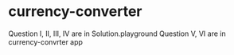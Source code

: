 # currency-converter


Question I, II, III, IV are in Solution.playground
Question V, VI are in currency-convrter app
